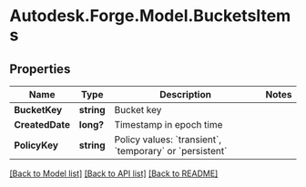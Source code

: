 # Autodesk.Forge.Model.BucketsItems
## Properties

Name | Type | Description | Notes
------------ | ------------- | ------------- | -------------
**BucketKey** | **string** | Bucket key | 
**CreatedDate** | **long?** | Timestamp in epoch time | 
**PolicyKey** | **string** | Policy values: &#x60;transient&#x60;, &#x60;temporary&#x60; or &#x60;persistent&#x60;  | 

[[Back to Model list]](../README.md#documentation-for-models) [[Back to API list]](../README.md#documentation-for-api-endpoints) [[Back to README]](../README.md)

